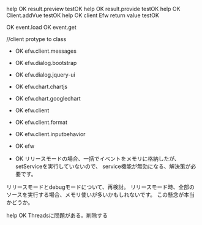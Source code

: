 
help OK result.preview testOK
help OK result.provide testOK
help OK Client.addVue testOK
help OK client Efw return value testOK

OK event.load
OK event.get

//client protype to class

- OK efw.client.messages
- OK efw.dialog.bootstrap
- OK efw.dialog.jquery-ui
- OK efw.chart.chartjs
- OK efw.chart.googlechart
- OK efw.client
- OK efw.client.format
- OK efw.client.inputbehavior
- OK efw

- OK リリースモードの場合、一括でイベントをメモリに格納したが、setServiceを実行していないので、
   service機能が無効になる、解決策が必要です。

リリースモードとdebugモードについて、再検討。
リリースモード時、全部のソースを実行する場合、メモリ使いが多いかもしれないです。
この懸念が本当かどうか。

help OK Threadsに問題がある。削除する


